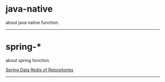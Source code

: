 # java-native

about java native function.

---

# spring-*

about spring function.

[Spring Data Redis of Repositories](https://docs.spring.io/spring-data/redis/docs/2.5.3/reference/html/#redis.repositories)

---

